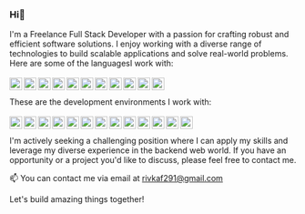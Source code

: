 ### Hi👋

I'm a Freelance Full Stack Developer with a passion for crafting robust and efficient software solutions. I enjoy working with a diverse range of technologies to build scalable applications and solve real-world problems. Here are some of the languagesI work with:
<br><br>
<img width="22px" title="GitHub" align="left" src="https://skillicons.dev/icons?i=c">
<img width="22px" title="GitHub" align="left" src="https://skillicons.dev/icons?i=cpp">
<img width="22px" title="GitHub" align="left" src="https://skillicons.dev/icons?i=cs">
<img width="22px" title="GitHub" align="left" src="https://skillicons.dev/icons?i=dotnet">
<img width="22px" title="GitHub" align="left" src="https://skillicons.dev/icons?i=java">
<img width="22px" title="GitHub" align="left" src="https://skillicons.dev/icons?i=js">
<img width="22px" title="GitHub" align="left" src="https://skillicons.dev/icons?i=html">
<img width="22px" title="GitHub" align="left" src="https://skillicons.dev/icons?i=css">
<img width="22px" title="GitHub" align="left" src="https://skillicons.dev/icons?i=nodejs">
<img width="22px" title="GitHub" align="left" src="https://skillicons.dev/icons?i=react">
<img width="22px" title="Python" align="left" src="https://skillicons.dev/icons?i=python">
<br><br>
These are the development environments I work with:
<br><br>
<img width="22px" title="GitHub" align="left" src="https://skillicons.dev/icons?i=mysql">
<img width="22px" title="GitHub" align="left" src="https://skillicons.dev/icons?i=visualstudio">
<img width="22px" title="GitHub" align="left" src="https://skillicons.dev/icons?i=vscode">
<img width="22px" title="GitHub" align="left" src="https://skillicons.dev/icons?i=github">
<img width="22px" title="AWS" align="left" src="https://skillicons.dev/icons?i=aws">
<img width="22px" title="Swagger" align="left" src="https://skillicons.dev/icons?i=swagger">
<img width="22px" title="Sass" align="left" src="https://skillicons.dev/icons?i=sass">
<img width="22px" title="Docker" align="left" src="https://skillicons.dev/icons?i=docker">
<img width="22px" title="Bootstrap" align="left" src="https://skillicons.dev/icons?i=bootstrap">
<img width="22px" title="GitHub" align="left" src="https://skillicons.dev/icons?i=git">
<img width="22px" title="GitHub" align="left" src="https://skillicons.dev/icons?i=postman">
<img width="22px" title="GitHub" align="left" src="https://skillicons.dev/icons?i=github">
<img width="22px" title="GitHub" align="left" src="https://skillicons.dev/icons?i=stackoverflow">
<br><br>
I'm actively seeking a challenging position where I can apply my skills and leverage my diverse experience in the backend web world. If you have an opportunity or a project you'd like to discuss, please feel free to contact me.

📫 You can contact me via email at rivkaf291@gmail.com

Let's build amazing things together!
